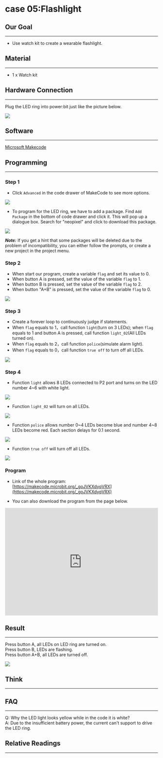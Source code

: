 # case 05:Flashlight

## Our Goal  
---  
- Use watch kit to create a wearable flashlight.  


## Material   
---  
- 1 x Watch kit


## Hardware Connection  
---  
Plug the LED ring into power:bit just like the picture below.  

![](./images/xLUYTkT.jpg)  


## Software  
---  
[Microsoft Makecode](https://makecode.microbit.org/#)  


## Programming  
---  
### Step 1
- Click `Advanced` in the code drawer of MakeCode to see more options.   

![](./images/LjMR5IU.png)  

- To program for the LED ring, we have to add a package. Find `Add Package` in the bottom of code drawer and click it. This will pop up a dialogue box. Search for "neopixel" and click to download this package. 

![](./images/0u6UbMV.png)  

***Note:*** If you get a hint that some packages will be deleted due to the problem of incompatibility, you can either follow the prompts, or create a new project in the project menu.

### Step 2  

- When start our program, create a variable `flag` and set its value to 0.  
- When button A is pressed, set the value of the variable `flag` to 1.   
- When button B is pressed, set the value of the variable `flag` to 2.   
- When button "A+B" is pressed, set the value of the variable `flag` to 0.   

![](./images/n6EOHiO.png)  

### Step 3  

- Create a forever loop to continuously judge if statements.   
- When `flag` equals to 1，call function `light`(turn on 3 LEDs); when `flag` equals to 1 and button A is pressed, call function `light_02`(All LEDs turned on).
- When `flag` equals to 2，call function `police`(simulate alarm light).  
- When `flag` equals to 0，call function `true off` to turn off all LEDs.  

![](./images/shL403s.png)  


### Step 4  

- Function `light` allows 8 LEDs connected to P2 port and turns on the LED number 4~6 with white light.  

![](./images/fUgwYDa.png)  

- Function `light_02` will turn on all LEDs.   

![](./images/v0v7crG.png)  

- Function `police` allows number 0~4 LEDs become blue and number 4~8 LEDs become red. Each section delays for 0.1 second.   

![](./images/8Wujurq.png)  

- Function `true off` will turn off all LEDs.  

![](./images/MTjecwh.png)  


### Program  
- Link of the whole program: [https://makecode.microbit.org/_goJVKXdyqVRX](https://makecode.microbit.org/_goJVKXdyqVRX)  

- You can also download the program from the page below.  

<div style="position:relative;height:0;padding-bottom:70%;overflow:hidden;"><iframe style="position:absolute;top:0;left:0;width:100%;height:100%;" src="https://makecode.microbit.org/#pub:_goJVKXdyqVRX" frameborder="0" sandbox="allow-popups allow-forms allow-scripts allow-same-origin"></iframe></div>  


## Result  
---
Press button A, all LEDs on LED ring are turned on.   
Press button B, LEDs are flashing.   
Press button A+B, all LEDs are turned off.   

![](./images/Uiksjgk.gif)  


## Think  
---  


## FAQ  
---
Q: Why the LED light looks yellow while in the code it is white?  
A: Due to the insufficient battery power, the current can't support to drive the LED ring.  


## Relative Readings  
---
